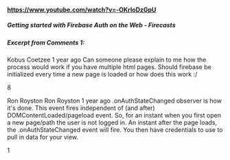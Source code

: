 #### https://www.youtube.com/watch?v=-OKrloDzGpU
##### Getting started with Firebase Auth on the Web - Firecasts

##### Excerpt from Comments 1:
Kobus Coetzee
1 year ago
Can someone please explain to me how the process would work if you have multiple html pages. Should firebase be initialized every time a new page is loaded or how does this work :/﻿

8


Ron Royston
Ron Royston
1 year ago
.onAuthStateChanged observer is how it's done.  This event fires independent of (and after) DOMContentLoaded/pageload event. So, for an instant when you first open a new page/path the user is not logged in.  An instant after the page loads, the .onAuthStateChanged event will fire.  You then have credentials to use to pull in data for your view.﻿

1


